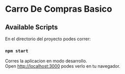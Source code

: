 # Carro De Compras Basico 

## Available Scripts

En el directorio del proyecto podes correr:

### `npm start`

Corres la aplicacion en modo desarrollo.\
Open [http://localhost:3000](http://localhost:3000) podes verlo en tu navegador.

